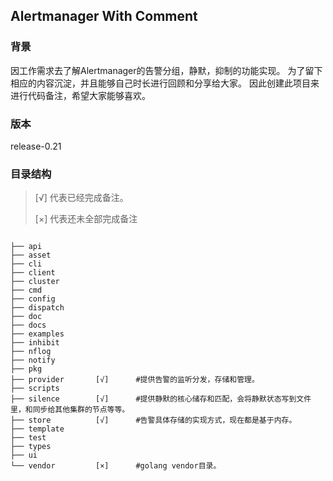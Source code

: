 ## Alertmanager With Comment

### 背景
因工作需求去了解Alertmanager的告警分组，静默，抑制的功能实现。
为了留下相应的内容沉淀，并且能够自己时长进行回顾和分享给大家。
因此创建此项目来进行代码备注，希望大家能够喜欢。

### 版本
release-0.21

### 目录结构
>[√] 代表已经完成备注。
>
>[×] 代表还未全部完成备注

````

├── api
├── asset
├── cli
├── client
├── cluster
├── cmd
├── config
├── dispatch
├── doc
├── docs
├── examples
├── inhibit
├── nflog
├── notify
├── pkg
├── provider       [√]      #提供告警的监听分发，存储和管理。
├── scripts
├── silence        [√]      #提供静默的核心储存和匹配，会将静默状态写到文件里，和同步给其他集群的节点等等。
├── store          [√]      #告警具体存储的实现方式，现在都是基于内存。
├── template
├── test
├── types
├── ui
└── vendor         [×]      #golang vendor目录。

````

